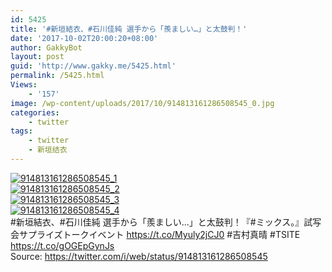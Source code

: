 ```yaml
---
id: 5425
title: '#新垣結衣、#石川佳純 選手から「羨ましい…」と太鼓判！'
date: '2017-10-02T20:00:20+08:00'
author: GakkyBot
layout: post
guid: 'http://www.gakky.me/5425.html'
permalink: /5425.html
Views:
    - '157'
image: /wp-content/uploads/2017/10/914813161286508545_0.jpg
categories:
    - twitter
tags:
    - twitter
    - 新垣结衣
---
```


[![914813161286508545_1](http://www.yui-aragaki.org/wp-content/uploads/2017/10/914813161286508545_1.jpg)](http://www.yui-aragaki.org/wp-content/uploads/2017/10/914813161286508545_1.jpg)  
[![914813161286508545_2](http://www.yui-aragaki.org/wp-content/uploads/2017/10/914813161286508545_2.jpg)](http://www.yui-aragaki.org/wp-content/uploads/2017/10/914813161286508545_2.jpg)  
[![914813161286508545_3](http://www.yui-aragaki.org/wp-content/uploads/2017/10/914813161286508545_3.jpg)](http://www.yui-aragaki.org/wp-content/uploads/2017/10/914813161286508545_3.jpg)  
[![914813161286508545_4](http://www.yui-aragaki.org/wp-content/uploads/2017/10/914813161286508545_4.jpg)](http://www.yui-aragaki.org/wp-content/uploads/2017/10/914813161286508545_4.jpg)  
\#新垣結衣、#石川佳純 選手から「羨ましい…」と太鼓判！『#ミックス。』試写会サプライズトークイベント https://t.co/Myuly2jCJ0 #吉村真晴 #TSITE https://t.co/gOGEpGynJs  
Source: <https://twitter.com/i/web/status/914813161286508545>